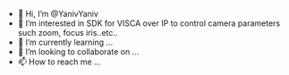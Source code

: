 - 👋 Hi, I’m @YanivYaniv
- 👀 I’m interested in SDK for VISCA over IP to control camera parameters such zoom, focus iris..etc..
- 🌱 I’m currently learning ...
- 💞️ I’m looking to collaborate on ...
- 📫 How to reach me ...

<!---
YanivYaniv/YanivYaniv is a ✨ special ✨ repository because its `README.md` (this file) appears on your GitHub profile.
You can click the Preview link to take a look at your changes.
--->
